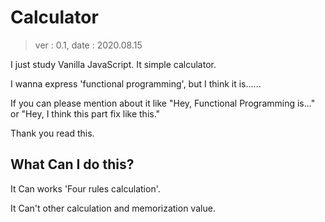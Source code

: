 # Calculator
> ver : 0.1, date : 2020.08.15

I just study Vanilla JavaScript.
It simple calculator. 

I wanna express 'functional programming', but I think it is......

If you can please mention about it like "Hey, Functional Programming is..." or "Hey, 
I think this part fix like this."

Thank you read this.

## What Can I do this? 

It Can works 'Four rules calculation'.

It Can't other calculation and memorization value.



